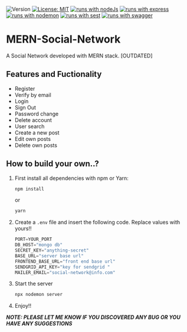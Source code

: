 ![Version](https://img.shields.io/badge/Version-0.7-blue.svg?cacheSeconds=2592000)
[![License: MIT](https://img.shields.io/badge/License-MIT-yellow.svg)](https://opensource.org/licenses/MIT)
[![runs with nodeJs](https://img.shields.io/badge/Runs%20with%20Node.Js-000.svg?style=flat-square&logo=nodedotjs&labelColor=f3f3f3&logoColor=#3C823B)](https://nodejs.org/ru)
[![runs with express](https://img.shields.io/badge/Runs%20with%20Express-000.svg?style=flat-square&logo=Express&labelColor=f3f3f3&logoColor=7D7D7D)](https://expressjs.com/ru/)
[![runs with nodemon](https://img.shields.io/badge/Runs%20with%20Express-000.svg?style=flat-square&logo=nodemon&labelColor=f3f3f3&logoColor=nodemon)](https://www.npmjs.com/package/nodemon)
[![runs with sest](https://img.shields.io/badge/Runs%20with%20Redux-000.svg?style=flat-square&logo=jest&labelColor=f3f3f3&logoColor=944058)](https://jestjs.io/ru/)
[![runs with swagger](https://img.shields.io/badge/Runs%20with%20Firebase-000.svg?style=flat-square&logo=swagger&labelColor=f3f3f3&logoColor=#85EA2D)](https://swagger.io/)

# MERN-Social-Network
A Social Network developed with MERN stack. [OUTDATED]

## Features and Fuctionality

- Register
- Verify by email
- Login
- Sign Out
- Password change
- Delete account
- User search
- Create a new post
- Edit own posts
- Delete own posts

## How to build your own..?

1. First install all dependencies with npm or Yarn:
    ```javascript
    npm install
    ```
    or
    ```javascript
    yarn
    ```
2. Create a `.env` file and insert the following code. Replace values with yours!!

    ```javascript
    PORT=YOUR_PORT
    DB_HOST="mongo db"
    SECRET_KEY="anything-secret"
    BASE_URL="server base url"
    FRONTEND_BASE_URL="front end base url"
    SENDGRID_API_KEY="key for sendgrid "
    MAILER_EMAIL="social-network@info.com"
    ```

4. Start the server
    ```javascript
    npx nodemon server
    ```


6. Enjoy!!


**_NOTE: PLEASE LET ME KNOW IF YOU DISCOVERED ANY BUG OR YOU HAVE ANY SUGGESTIONS_**